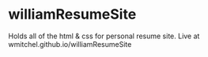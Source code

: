 # williamResumeSite
Holds all of the html & css for personal resume site.
Live at wmitchel.github.io/williamResumeSite
